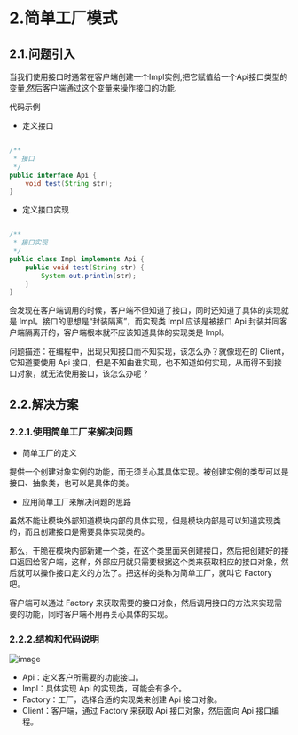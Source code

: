 # 2.简单工厂模式

## 2.1.问题引入

当我们使用接口时通常在客户端创建一个Impl实例,把它赋值给一个Api接口类型的变量,然后客户端通过这个变量来操作接口的功能.

代码示例

* 定义接口

```java

/**
 * 接口
 */
public interface Api {
    void test(String str);
}

```

* 定义接口实现

```java

/**
 * 接口实现
 */
public class Impl implements Api {
    public void test(String str) {
        System.out.println(str);
    }
}


```

会发现在客户端调用的时候，客户端不但知道了接口，同时还知道了具体的实现就是 Impl。接口的思想是“封装隔离”，而实现类 Impl 应该是被接口 Api 封装并同客户端隔离开的，客户端根本就不应该知道具体的实现类是 Impl。

问题描述：在编程中，出现只知接口而不知实现，该怎么办？就像现在的 Client，它知道要使用 Api 接口，但是不知由谁实现，也不知道如何实现，从而得不到接口对象，就无法使用接口，该怎么办呢？

## 2.2.解决方案

### 2.2.1.使用简单工厂来解决问题

* 简单工厂的定义

提供一个创建对象实例的功能，而无须关心其具体实现。被创建实例的类型可以是接口、抽象类，也可以是具体的类。

* 应用简单工厂来解决问题的思路

虽然不能让模块外部知道模块内部的具体实现，但是模块内部是可以知道实现类的，而且创建接口是需要具体实现类的。

那么，干脆在模块内部新建一个类，在这个类里面来创建接口，然后把创建好的接口返回给客户端，这样，外部应用就只需要根据这个类来获取相应的接口对象，然后就可以操作接口定义的方法了。把这样的类称为简单工厂，就叫它 Factory 吧。

客户端可以通过 Factory 来获取需要的接口对象，然后调用接口的方法来实现需要的功能，同时客户端不用再关心具体的实现。

### 2.2.2.结构和代码说明

![image](http://clsaa-design-pattern-1252032169.cossh.myqcloud.com/2-simplefactory/Jietu20180812-201031%402x.jpg)

* Api：定义客户所需要的功能接口。
* Impl：具体实现 Api 的实现类，可能会有多个。
* Factory：工厂，选择合适的实现类来创建 Api 接口对象。
* Client：客户端，通过 Factory 来获取 Api 接口对象，然后面向 Api 接口编程。